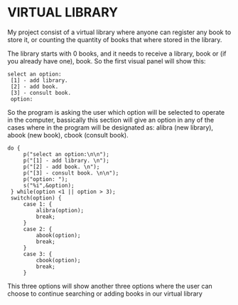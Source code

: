 # VIRTUAL LIBRARY

My project consist of a virtual library where anyone can register any book to store it, or counting the quantity of books that where stored in the library.

The library starts with 0 books, and it needs to receive a library, book or (if you already have one), book. So the first visual panel will show this:
    
    select an option:   
     [1] - add library.
     [2] - add book.
     [3] - consult book. 
     option: 

So the program is asking the user which option will be selected to operate in the computer, bassically this section will give an option in any of the cases where in the program will be designated as: alibra (new library), abook (new book), cbook (consult book). 

    do {
         p("select an option:\n\n");
         p("[1] - add library. \n");
         p("[2] - add book. \n");
         p("[3] - consult book. \n\n");
         p("option: ");
         s("%i",&option);
     } while(option <1 || option > 3); 
     switch(option) {
         case 1: {
             alibra(option);
             break;
         }
         case 2: {
             abook(option);
             break;
         }
         case 3: {
             cbook(option);
             break;
         }

This three options will show another three options where the user can choose to continue searching or adding books in our virtual library
